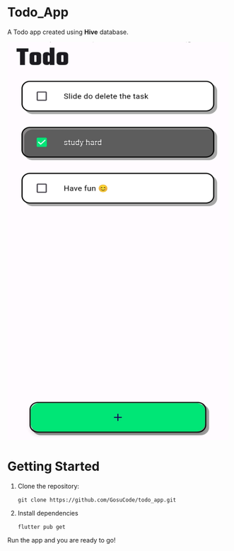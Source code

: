 # Todo_App

A Todo app created using **Hive** database.

<img src="./assets/Todo_App.jpeg" alt="Local Image" width="500" height="900">

# Getting Started

1. Clone the repository:

   ```
   git clone https://github.com/GosuCode/todo_app.git
   ```

2. Install dependencies
   ```
   flutter pub get
   ```

Run the app and you are ready to go!
